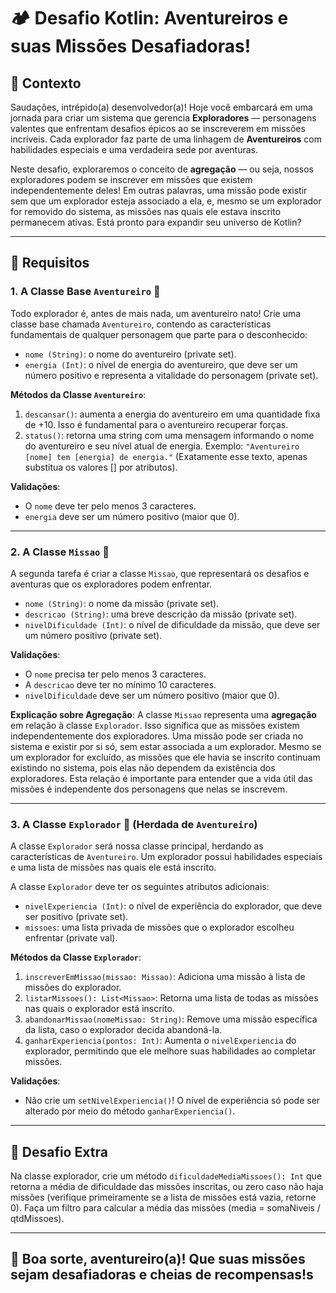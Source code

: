 # 🏕️ Desafio Kotlin: Aventureiros e suas Missões Desafiadoras!

## 🌌 Contexto

Saudações, intrépido(a) desenvolvedor(a)! Hoje você embarcará em uma jornada para criar um sistema que gerencia **Exploradores** — personagens valentes que enfrentam desafios épicos ao se inscreverem em missões incríveis. Cada explorador faz parte de uma linhagem de **Aventureiros** com habilidades especiais e uma verdadeira sede por aventuras.

Neste desafio, exploraremos o conceito de **agregação** — ou seja, nossos exploradores podem se inscrever em missões que existem independentemente deles! Em outras palavras, uma missão pode existir sem que um explorador esteja associado a ela, e, mesmo se um explorador for removido do sistema, as missões nas quais ele estava inscrito permanecem ativas. Está pronto para expandir seu universo de Kotlin?

---

## 📜 Requisitos

### 1. A Classe Base `Aventureiro` 🌄

Todo explorador é, antes de mais nada, um aventureiro nato! Crie uma classe base chamada `Aventureiro`, contendo as características fundamentais de qualquer personagem que parte para o desconhecido:

- `nome (String)`: o nome do aventureiro (private set).
- `energia (Int)`: o nível de energia do aventureiro, que deve ser um número positivo e representa a vitalidade do personagem (private set).

**Métodos da Classe `Aventureiro`**:
1. `descansar()`: aumenta a energia do aventureiro em uma quantidade fixa de +10. Isso é fundamental para o aventureiro recuperar forças.
2. `status()`: retorna uma string com uma mensagem informando o nome do aventureiro e seu nível atual de energia. Exemplo: `"Aventureiro [nome] tem [energia] de energia."` (Exatamente esse texto, apenas substitua os valores [] por atributos).

**Validações**:
- O `nome` deve ter pelo menos 3 caracteres.
- `energia` deve ser um número positivo (maior que 0).

---

### 2. A Classe `Missao` 🎒

A segunda tarefa é criar a classe `Missao`, que representará os desafios e aventuras que os exploradores podem enfrentar.

- `nome (String)`: o nome da missão (private set).
- `descricao (String)`: uma breve descrição da missão (private set).
- `nivelDificuldade (Int)`: o nível de dificuldade da missão, que deve ser um número positivo (private set).

**Validações**:
- O `nome` precisa ter pelo menos 3 caracteres.
- A `descricao` deve ter no mínimo 10 caracteres.
- `nivelDificuldade` deve ser um número positivo (maior que 0).

**Explicação sobre Agregação**:
A classe `Missao` representa uma **agregação** em relação à classe `Explorador`. Isso significa que as missões existem independentemente dos exploradores. Uma missão pode ser criada no sistema e existir por si só, sem estar associada a um explorador. Mesmo se um explorador for excluído, as missões que ele havia se inscrito continuam existindo no sistema, pois elas não dependem da existência dos exploradores. Esta relação é importante para entender que a vida útil das missões é independente dos personagens que nelas se inscrevem.

---

### 3. A Classe `Explorador` 🧭 (Herdada de `Aventureiro`)

A classe `Explorador` será nossa classe principal, herdando as características de `Aventureiro`. Um explorador possui habilidades especiais e uma lista de missões nas quais ele está inscrito.

A classe `Explorador` deve ter os seguintes atributos adicionais:

- `nivelExperiencia (Int)`: o nível de experiência do explorador, que deve ser positivo (private set).
- `missoes`: uma lista privada de missões que o explorador escolheu enfrentar (private val).

**Métodos da Classe `Explorador`**:
1. `inscreverEmMissao(missao: Missao)`: Adiciona uma missão à lista de missões do explorador.
2. `listarMissoes(): List<Missao>`: Retorna uma lista de todas as missões nas quais o explorador está inscrito.
3. `abandonarMissao(nomeMissao: String)`: Remove uma missão específica da lista, caso o explorador decida abandoná-la.
4. `ganharExperiencia(pontos: Int)`: Aumenta o `nivelExperiencia` do explorador, permitindo que ele melhore suas habilidades ao completar missões.

**Validações**:
- Não crie um `setNivelExperiencia()`! O nível de experiência só pode ser alterado por meio do método `ganharExperiencia()`.

---

## 🌟 Desafio Extra

Na classe explorador, crie um método `dificuldadeMediaMissoes(): Int` que retorna a média de dificuldade das missões inscritas, ou zero caso não haja missões (verifique primeiramente se a lista de missões está vazia, retorne 0). Faça um filtro para calcular a média das missões (media = somaNiveis / qtdMissoes).

---

## 🎉 Boa sorte, aventureiro(a)! Que suas missões sejam desafiadoras e cheias de recompensas!s
